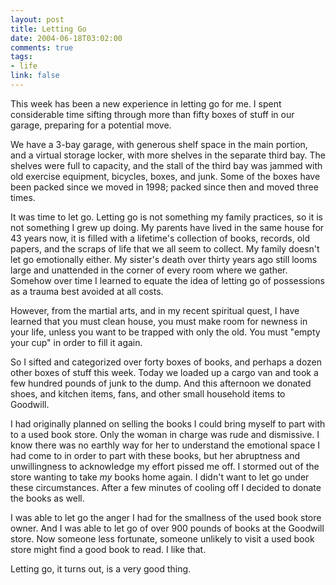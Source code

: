 ```yaml
--- 
layout: post
title: Letting Go
date: 2004-06-18T03:02:00
comments: true
tags:
- life
link: false
---
```

This week has been a new experience in letting go for me. I spent considerable time sifting through more than fifty boxes of stuff in our garage, preparing for a potential move.

We have a 3-bay garage, with generous shelf space in the main portion, and a virtual storage locker, with more shelves in the separate third bay. The shelves were full to capacity, and the stall of the third bay was jammed with old exercise equipment, bicycles, boxes, and junk. Some of the boxes have been packed since we moved in 1998; packed since then and moved three times.

It was time to let go. Letting go is not something my family practices, so it is not something I grew up doing. My parents have lived in the same house for 43 years now, it is filled with a lifetime's collection of books, records, old papers, and the scraps of life that we all seem to collect. My family doesn't let go emotionally either. My sister's death over thirty years ago still looms large and unattended in the corner of every room where we gather. Somehow over time I learned to equate the idea of letting go of possessions as a trauma best avoided at all costs.

However, from the martial arts, and in my recent spiritual quest, I have learned that you must clean house, you must make room for newness in your life, unless you want to be trapped with only the old. You must "empty your cup" in order to fill it again.

So I sifted and categorized over forty boxes of books, and perhaps a dozen other boxes of stuff this week. Today we loaded up a cargo van and took a few hundred pounds of junk to the dump. And this afternoon we donated shoes, and kitchen items, fans, and other small household items to Goodwill.

I had originally planned on selling the books I could bring myself to part with to a used book store. Only the woman in charge was rude and dismissive. I know there was no earthly way for her to understand the emotional space I had come to in order to part with these books, but her abruptness and unwillingness to acknowledge my effort pissed me off. I stormed out of the store wanting to take <em>my</em> books home again. I didn't want to let go under these circumstances. After a few minutes of cooling off I decided to donate the books as well.

I was able to let go the anger I had for the smallness of the used book store owner. And I was able to let go of over 900 pounds of books at the Goodwill store. Now someone less fortunate, someone unlikely to visit a used book store might find a good book to read. I like that.

Letting go, it turns out, is a very good thing.
